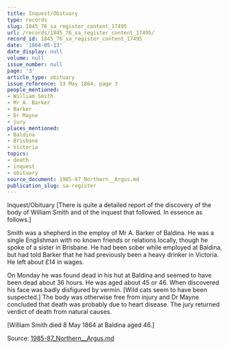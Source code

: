```yaml
---
title: Inquest/Obituary
type: records
slug: 1845_76_sa_register_content_17495
url: /records/1845_76_sa_register_content_17495/
record_id: 1845_76_sa_register_content_17495
date: '1864-05-13'
date_display: null
volume: null
issue_number: null
page: '3'
article_type: obituary
issue_reference: 13 May 1864, page 3
people_mentioned:
- William Smith
- Mr A. Barker
- Barker
- Dr Mayne
- jury
places_mentioned:
- Baldina
- Brisbane
- Victoria
topics:
- death
- inquest
- obituary
source_document: 1985-87_Northern__Argus.md
publication_slug: sa-register
---
```


Inquest/Obituary [There is quite a detailed report of the discovery of the body of William Smith and of the inquest that followed.  In essence as follows.]

Smith was a shepherd in the employ of Mr A. Barker of Baldina.  He was a single Englishman with no known friends or relations locally, though he spoke of a sister in Brisbane.  He had been sober while employed at Baldina, but had told Barker that he had previously been a heavy drinker in Victoria.  He left about £14 in wages.

On Monday he was found dead in his hut at Baldina and seemed to have been dead about 36 hours.  He was aged about 45 or 46.  When discovered his face was badly disfigured by vermin.  [Wild cats seem to have been suspected.]  The body was otherwise free from injury and Dr Mayne concluded that death was probably due to heart disease.  The jury returned verdict of death from natural causes.

[William Smith died 8 May 1864 at Baldina aged 46.]

Source: [1985-87_Northern__Argus.md](/downloads/markdown/1985-87_Northern__Argus.md)
